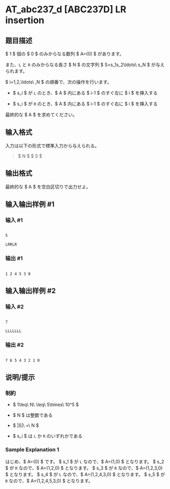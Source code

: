 # AT_abc237_d [ABC237D] LR insertion

## 题目描述

[problemUrl]: https://atcoder.jp/contests/abc237/tasks/abc237_d

$ 1 $ 個の $ 0 $ のみからなる数列 $ A=(0) $ があります。  
 また、`L` と `R` のみからなる長さ $ N $ の文字列 $ S=s_1s_2\ldots\ s_N $ が与えられます。

$ i=1,2,\ldots\ ,N $ の順番で、次の操作を行います。

- $ s_i $ が `L` のとき、$ A $ 内にある $ i-1 $ のすぐ左に $ i $ を挿入する
- $ s_i $ が `R` のとき、$ A $ 内にある $ i-1 $ のすぐ右に $ i $ を挿入する

最終的な $ A $ を求めてください。

## 输入格式

入力は以下の形式で標準入力から与えられる。

> $ N $ $ S $

## 输出格式

最終的な $ A $ を空白区切りで出力せよ。

## 输入输出样例 #1

### 输入 #1

```
5
LRRLR
```

### 输出 #1

```
1 2 4 5 3 0
```

## 输入输出样例 #2

### 输入 #2

```
7
LLLLLLL
```

### 输出 #2

```
7 6 5 4 3 2 1 0
```

## 说明/提示

### 制約

- $ 1\leq\ N\ \leq\ 5\times\ 10^5 $
- $ N $ は整数である
- $ |S|\ =\ N $
- $ s_i $ は `L` か `R` のいずれかである

### Sample Explanation 1

はじめ、$ A=(0) $ です。 $ s_1 $ が `L` なので、$ A=(1,0) $ となります。 $ s_2 $ が `R` なので、$ A=(1,2,0) $ となります。 $ s_3 $ が `R` なので、$ A=(1,2,3,0) $ となります。 $ s_4 $ が `L` なので、$ A=(1,2,4,3,0) $ となります。 $ s_5 $ が `R` なので、$ A=(1,2,4,5,3,0) $ となります。
